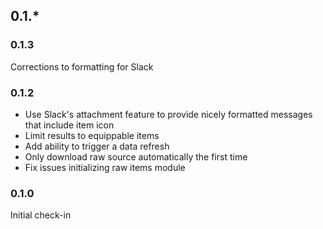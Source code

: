 ## 0.1.*

### 0.1.3
Corrections to formatting for Slack

### 0.1.2
 * Use Slack's attachment feature to provide nicely formatted messages that include item icon
 * Limit results to equippable items
 * Add ability to trigger a data refresh
 * Only download raw source automatically the first time
 * Fix issues initializing raw items module

### 0.1.0
Initial check-in
